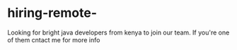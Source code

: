 # hiring-remote-
Looking for bright java developers from kenya to join our team. If you're one of them cntact me for more info
